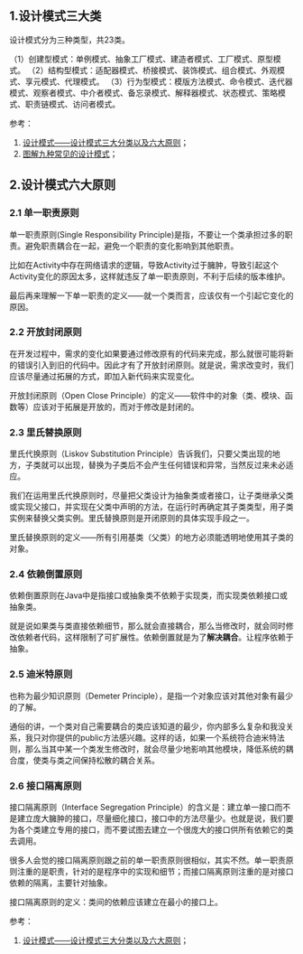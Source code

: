 ## 1.设计模式三大类

设计模式分为三种类型，共23类。

（1）创建型模式：单例模式、抽象工厂模式、建造者模式、工厂模式、原型模式。
（2）结构型模式：适配器模式、桥接模式、装饰模式、组合模式、外观模式、享元模式、代理模式。
（3）行为型模式：模版方法模式、命令模式、迭代器模式、观察者模式、中介者模式、备忘录模式、解释器模式、状态模式、策略模式、职责链模式、访问者模式。

参考：

1. [设计模式——设计模式三大分类以及六大原则](https://blog.csdn.net/SEU_Calvin/article/details/66994321)；
2. [图解九种常见的设计模式](https://segmentfault.com/a/1190000030850326)；

## 2.设计模式六大原则

### 2.1 单一职责原则

单一职责原则(Single Responsibility Principle)是指，不要让一个类承担过多的职责。避免职责耦合在一起，避免一个职责的变化影响到其他职责。

比如在Activity中存在网络请求的逻辑，导致Activity过于臃肿，导致引起这个Activity变化的原因太多，这样就违反了单一职责原则，不利于后续的版本维护。

最后再来理解一下单一职责的定义——就一个类而言，应该仅有一个引起它变化的原因。

### 2.2 开放封闭原则

在开发过程中，需求的变化如果要通过修改原有的代码来完成，那么就很可能将新的错误引入到旧的代码中。因此才有了开放封闭原则。就是说，需求改变时，我们应该尽量通过拓展的方式，即加入新代码来实现变化。

开放封闭原则（Open Close Principle）的定义——软件中的对象（类、模块、函数等）应该对于拓展是开放的，而对于修改是封闭的。

### 2.3 里氏替换原则

里氏代换原则（Liskov Substitution Principle）告诉我们，只要父类出现的地方，子类就可以出现，替换为子类后不会产生任何错误和异常，当然反过来未必适应。

我们在运用里氏代换原则时，尽量把父类设计为抽象类或者接口，让子类继承父类或实现父接口，并实现在父类中声明的方法，在运行时再确定其子类类型，用子类实例来替换父类实例。里氏替换原则是开闭原则的具体实现手段之一。

里氏替换原则的定义——所有引用基类（父类）的地方必须能透明地使用其子类的对象。

### 2.4 依赖倒置原则

依赖倒置原则在Java中是指接口或抽象类不依赖于实现类，而实现类依赖接口或抽象类。

就是说如果类与类直接依赖细节，那么就会直接耦合，那么当修改时，就会同时修改依赖者代码，这样限制了可扩展性。依赖倒置就是为了**解决耦合**。让程序依赖于抽象。

### 2.5 迪米特原则 

也称为最少知识原则（Demeter Principle），是指一个对象应该对其他对象有最少的了解。

通俗的讲，一个类对自己需要耦合的类应该知道的最少，你内部多么复杂和我没关系，我只对你提供的public方法感兴趣。这样的话，如果一个系统符合迪米特法则，那么当其中某一个类发生修改时，就会尽量少地影响其他模块，降低系统的耦合度，使类与类之间保持松散的耦合关系。

### 2.6 接口隔离原则

接口隔离原则（Interface Segregation Principle）的含义是：建立单一接口而不是建立庞大臃肿的接口，尽量细化接口，接口中的方法尽量少。也就是说，我们要为各个类建立专用的接口，而不要试图去建立一个很庞大的接口供所有依赖它的类去调用。

很多人会觉的接口隔离原则跟之前的单一职责原则很相似，其实不然。单一职责原则注重的是职责，针对的是程序中的实现和细节；而接口隔离原则注重的是对接口依赖的隔离，主要针对抽象。

接口隔离原则的定义：类间的依赖应该建立在最小的接口上。

参考：

1. [设计模式——设计模式三大分类以及六大原则](https://blog.csdn.net/SEU_Calvin/article/details/66994321)；